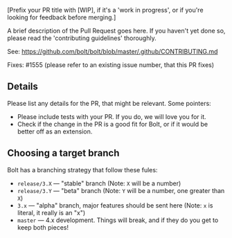 [Prefix your PR title with [WIP], if it's a 'work in progress', 
or if you're looking for feedback before merging.]

A brief description of the Pull Request goes here. If you haven't yet done so,
please read the 'contributing guidelines' thoroughly. 

See: https://github.com/bolt/bolt/blob/master/.github/CONTRIBUTING.md

Fixes: #1555 (please refer to an existing issue number, that this PR fixes)


Details
-------

Please list any details for the PR, that might be relevant. Some pointers:

 - Please include tests with your PR. If you do, we will love you for it.
 - Check if the change in the PR is a good fit for Bolt, or if it would be
   better off as an extension.
   
Choosing a target branch
------------------------

Bolt has a branching strategy that follow these fules: 

 * `release/3.X` — "stable" branch (Note: `X` will be a number)
 * `release/3.Y` — "beta" branch (Note: `Y` will be a number, one greater than `X`)
 * `3.x` — "alpha" branch, major features should be sent here (Note: `x` is literal, it really is an "x")
 * `master` — 4.x development. Things will break, and if they do you get to keep both pieces!

